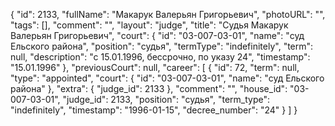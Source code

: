 {
    "id": 2133,
    "fullName": "Макарук Валерьян Григорьевич",
    "photoURL": "",
    "tags": [],
    "comment": "",
    "layout": "judge",
    "title": "Судья Макарук Валерьян Григорьевич",
    "court": {
        "id": "03-007-03-01",
        "name": "суд Ельского района",
        "position": "судья",
        "termType": "indefinitely",
        "term": null,
        "description": "c 15.01.1996, бессрочно, по указу 24",
        "timestamp": "15.01.1996"
    },
    "previousCourt": null,
    "career": [
        {
            "id": 72,
            "term": null,
            "type": "appointed",
            "court": {
                "id": "03-007-03-01",
                "name": "суд Ельского района"
            },
            "extra": {
                "judge_id": 2133
            },
            "comment": "",
            "house_id": "03-007-03-01",
            "judge_id": 2133,
            "position": "судья",
            "term_type": "indefinitely",
            "timestamp": "1996-01-15",
            "decree_number": "24"
        }
    ]
}